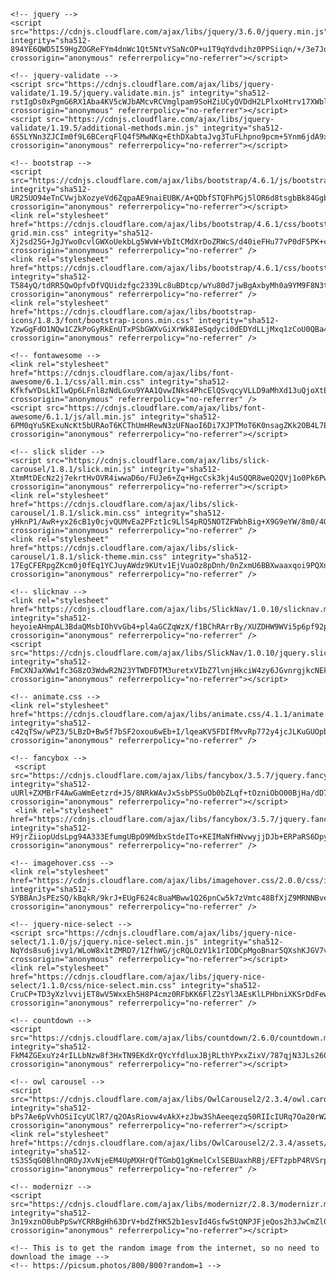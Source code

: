     <!-- jquery -->
    <script src="https://cdnjs.cloudflare.com/ajax/libs/jquery/3.6.0/jquery.min.js" integrity="sha512-894YE6QWD5I59HgZOGReFYm4dnWc1Qt5NtvYSaNcOP+u1T9qYdvdihz0PPSiiqn/+/3e7Jo4EaG7TubfWGUrMQ==" crossorigin="anonymous" referrerpolicy="no-referrer"></script>
    
    <!-- jquery-validate -->
    <script src="https://cdnjs.cloudflare.com/ajax/libs/jquery-validate/1.19.5/jquery.validate.min.js" integrity="sha512-rstIgDs0xPgmG6RX1Aba4KV5cWJbAMcvRCVmglpam9SoHZiUCyQVDdH2LPlxoHtrv17XWblE/V/PP+Tr04hbtA==" crossorigin="anonymous" referrerpolicy="no-referrer"></script>
    <script src="https://cdnjs.cloudflare.com/ajax/libs/jquery-validate/1.19.5/additional-methods.min.js" integrity="sha512-6S5LYNn3ZJCIm0f9L6BCerqFlQ4f5MwNKq+EthDXabtaJvg3TuFLhpno9pcm+5Ynm6jdA9xfpQoMz2fcjVMk9g==" crossorigin="anonymous" referrerpolicy="no-referrer"></script>
    
    <!-- bootstrap -->
    <script src="https://cdnjs.cloudflare.com/ajax/libs/bootstrap/4.6.1/js/bootstrap.min.js" integrity="sha512-UR25UO94eTnCVwjbXozyeVd6ZqpaAE9naiEUBK/A+QDbfSTQFhPGj5lOR6d8tsgbBk84Ggb5A3EkjsOgPRPcKA==" crossorigin="anonymous" referrerpolicy="no-referrer"></script>
    <link rel="stylesheet" href="https://cdnjs.cloudflare.com/ajax/libs/bootstrap/4.6.1/css/bootstrap-grid.min.css" integrity="sha512-Xj2sd25G+JgJYwo0cvlGWXoUekbLg5WvW+VbItCMdXrDoZRWcS/d40ieFHu77vP0dF5PK+cX6TIp+DsPfZomhw==" crossorigin="anonymous" referrerpolicy="no-referrer" />
    <link rel="stylesheet" href="https://cdnjs.cloudflare.com/ajax/libs/bootstrap/4.6.1/css/bootstrap.min.css" integrity="sha512-T584yQ/tdRR5QwOpfvDfVQUidzfgc2339Lc8uBDtcp/wYu80d7jwBgAxbyMh0a9YM9F8N3tdErpFI8iaGx6x5g==" crossorigin="anonymous" referrerpolicy="no-referrer" />
    <link rel="stylesheet" href="https://cdnjs.cloudflare.com/ajax/libs/bootstrap-icons/1.8.3/font/bootstrap-icons.min.css" integrity="sha512-YzwGgFdO1NQw1CZkPoGyRkEnUTxPSbGWXvGiXrWk8IeSqdyci0dEDYdLLjMxq1zCoU0QBa4kHAFiRhUL3z2bow==" crossorigin="anonymous" referrerpolicy="no-referrer" />

    <!-- fontawesome -->
    <link rel="stylesheet" href="https://cdnjs.cloudflare.com/ajax/libs/font-awesome/6.1.1/css/all.min.css" integrity="sha512-KfkfwYDsLkIlwQp6LFnl8zNdLGxu9YAA1QvwINks4PhcElQSvqcyVLLD9aMhXd13uQjoXtEKNosOWaZqXgel0g==" crossorigin="anonymous" referrerpolicy="no-referrer" />
    <script src="https://cdnjs.cloudflare.com/ajax/libs/font-awesome/6.1.1/js/all.min.js" integrity="sha512-6PM0qYu5KExuNcKt5bURAoT6KCThUmHRewN3zUFNaoI6Di7XJPTMoT6K0nsagZKk2OB4L7E3q1uQKHNHd4stIQ==" crossorigin="anonymous" referrerpolicy="no-referrer"></script>

    <!-- slick slider -->
    <script src="https://cdnjs.cloudflare.com/ajax/libs/slick-carousel/1.8.1/slick.min.js" integrity="sha512-XtmMtDEcNz2j7ekrtHvOVR4iwwaD6o/FUJe6+Zq+HgcCsk3kj4uSQQR8weQ2QVj1o0Pk6PwYLohm206ZzNfubg==" crossorigin="anonymous" referrerpolicy="no-referrer"></script>
    <link rel="stylesheet" href="https://cdnjs.cloudflare.com/ajax/libs/slick-carousel/1.8.1/slick.min.css" integrity="sha512-yHknP1/AwR+yx26cB1y0cjvQUMvEa2PFzt1c9LlS4pRQ5NOTZFWbhBig+X9G9eYW/8m0/4OXNx8pxJ6z57x0dw==" crossorigin="anonymous" referrerpolicy="no-referrer" />
    <link rel="stylesheet" href="https://cdnjs.cloudflare.com/ajax/libs/slick-carousel/1.8.1/slick-theme.min.css" integrity="sha512-17EgCFERpgZKcm0j0fEq1YCJuyAWdz9KUtv1EjVuaOz8pDnh/0nZxmU6BBXwaaxqoi9PQXnRWqlcDB027hgv9A==" crossorigin="anonymous" referrerpolicy="no-referrer" />
    
    <!-- slicknav -->
    <link rel="stylesheet" href="https://cdnjs.cloudflare.com/ajax/libs/SlickNav/1.0.10/slicknav.min.css" integrity="sha512-heyoieAHmpAL3BdaQMsbIOhVvGb4+pl4aGCZqWzX/f1BChRArrBy/XUZDHW9WVi5p6pf92pX4yjkfmdaIYa2QQ==" crossorigin="anonymous" referrerpolicy="no-referrer" />
    <script src="https://cdnjs.cloudflare.com/ajax/libs/SlickNav/1.0.10/jquery.slicknav.min.js" integrity="sha512-FmCXNJaXWw1fc3G8zO3WdwR2N23YTWDFDTM3uretxVIbZ7lvnjHkciW4zy6JGvnrgjkcNEk8UNtdGTLs2GExAw==" crossorigin="anonymous" referrerpolicy="no-referrer"></script>
    
    <!-- animate.css -->
    <link rel="stylesheet" href="https://cdnjs.cloudflare.com/ajax/libs/animate.css/4.1.1/animate.min.css" integrity="sha512-c42qTSw/wPZ3/5LBzD+Bw5f7bSF2oxou6wEb+I/lqeaKV5FDIfMvvRp772y4jcJLKuGUOpbJMdg/BTl50fJYAw==" crossorigin="anonymous" referrerpolicy="no-referrer" />
    
    <!-- fancybox -->
     <script src="https://cdnjs.cloudflare.com/ajax/libs/fancybox/3.5.7/jquery.fancybox.min.js" integrity="sha512-uURl+ZXMBrF4AwGaWmEetzrd+J5/8NRkWAvJx5sbPSSuOb0bZLqf+tOzniObO00BjHa/dD7gub9oCGMLPQHtQA==" crossorigin="anonymous" referrerpolicy="no-referrer"></script>
     <link rel="stylesheet" href="https://cdnjs.cloudflare.com/ajax/libs/fancybox/3.5.7/jquery.fancybox.min.css" integrity="sha512-H9jrZiiopUdsLpg94A333EfumgUBpO9MdbxStdeITo+KEIMaNfHNvwyjjDJb+ERPaRS6DpyRlKbvPUasNItRyw==" crossorigin="anonymous" referrerpolicy="no-referrer" />
        
    <!-- imagehover.css -->
    <link rel="stylesheet" href="https://cdnjs.cloudflare.com/ajax/libs/imagehover.css/2.0.0/css/imagehover.min.css" integrity="sha512-SYBBAnJsPEzSQ/kBqkR/9krJ+EUgF624c8uaMBww1Q26pnCw5k7zVmtc48BfXjZ9MRNNBveIdhx/na1xRLWgjw==" crossorigin="anonymous" referrerpolicy="no-referrer" />
    
    <!-- jquery-nice-select -->
    <script src="https://cdnjs.cloudflare.com/ajax/libs/jquery-nice-select/1.1.0/js/jquery.nice-select.min.js" integrity="sha512-NqYds8su6jivy1/WLoW8x1tZMRD7/1ZfhWG/jcRQLOzV1k1rIODCpMgoBnar5QXshKJGV7vi0LXLNXPoFsM5Zg==" crossorigin="anonymous" referrerpolicy="no-referrer"></script>
    <link rel="stylesheet" href="https://cdnjs.cloudflare.com/ajax/libs/jquery-nice-select/1.1.0/css/nice-select.min.css" integrity="sha512-CruCP+TD3yXzlvvijET8wV5WxxEh5H8P4cmz0RFbKK6FlZ2sYl3AEsKlLPHbniXKSrDdFewhbmBK5skbdsASbQ==" crossorigin="anonymous" referrerpolicy="no-referrer" />
    
    <!-- countdown -->
    <script src="https://cdnjs.cloudflare.com/ajax/libs/countdown/2.6.0/countdown.min.js" integrity="sha512-FkM4ZGExuYz4rILLbNzw8f3HxTN9EKdXrQYcYfdluxJBjRLthYPxxZixV/787qjN3JLs2607yN5XknR/cQMU8w==" crossorigin="anonymous" referrerpolicy="no-referrer"></script>
    
    <!-- owl carousel -->
    <script src="https://cdnjs.cloudflare.com/ajax/libs/OwlCarousel2/2.3.4/owl.carousel.min.js" integrity="sha512-bPs7Ae6pVvhOSiIcyUClR7/q2OAsRiovw4vAkX+zJbw3ShAeeqezq50RIIcIURq7Oa20rW2n2q+fyXBNcU9lrw==" crossorigin="anonymous" referrerpolicy="no-referrer"></script>
    <link rel="stylesheet" href="https://cdnjs.cloudflare.com/ajax/libs/OwlCarousel2/2.3.4/assets/owl.carousel.min.css" integrity="sha512-tS3S5qG0BlhnQROyJXvNjeEM4UpMXHrQfTGmbQ1gKmelCxlSEBUaxhRBj/EFTzpbP4RVSrpEikbmdJobCvhE3g==" crossorigin="anonymous" referrerpolicy="no-referrer" />
    
    <!-- modernizr -->
    <script src="https://cdnjs.cloudflare.com/ajax/libs/modernizr/2.8.3/modernizr.min.js" integrity="sha512-3n19xznO0ubPpSwYCRRBgHh63DrV+bdZfHK52b1esvId4GsfwStQNPJFjeQos2h3JwCmZl0/LgLxSKMAI55hgw==" crossorigin="anonymous" referrerpolicy="no-referrer"></script>
    
    <!-- This is to get the random image from the internet, so no need to download the image -->
    <!-- https://picsum.photos/800/800?random=1 -->
